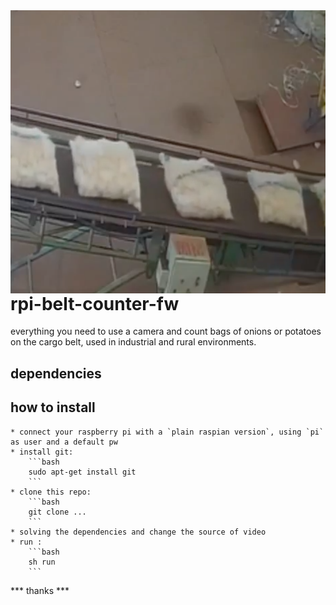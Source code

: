 <img src="https://github.com/andrebalen/rpi-belt-counter-fw/blob/main/logo.png" alt="Logo" align="right" />

# rpi-belt-counter-fw
 everything you need to use a camera and count bags of onions or potatoes on the cargo belt, used in industrial and rural environments.

## dependencies


## how to install

	* connect your raspberry pi with a `plain raspian version`, using `pi` as user and a default pw
	* install git: 
		```bash 
		sudo apt-get install git
		```
	* clone this repo: 
		```bash 
		git clone ...
		```
	* solving the dependencies and change the source of video 
	* run :
		```bash
		sh run
		```

*** thanks  ***

